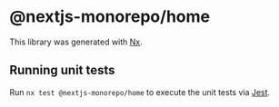 # @nextjs-monorepo/home

This library was generated with [Nx](https://nx.dev).

## Running unit tests

Run `nx test @nextjs-monorepo/home` to execute the unit tests via [Jest](https://jestjs.io).
